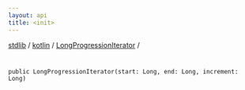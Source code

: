 ```yaml
---
layout: api
title: <init>
---
```

[stdlib](../../index.md) / [kotlin](../index.md) / [LongProgressionIterator](index.md) / [<init>](_init_.md)

# <init>

```
public LongProgressionIterator(start: Long, end: Long, increment: Long)
```
